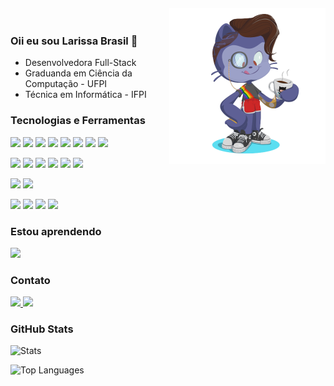 <img align="right" width="250px" style="margin-top:-20px" src="octocatBlarissa.png"/>

### Oii eu sou Larissa Brasil 👋
- Desenvolvedora Full-Stack 
- Graduanda em Ciência da Computação - UFPI
- Técnica em Informática - IFPI

### Tecnologias e Ferramentas
<div>
	<p class="flex gap-2">
		<img src="https://cdn.jsdelivr.net/gh/devicons/devicon@latest/icons/angularjs/angularjs-plain.svg" width=50 heigth=50 />
		<img src="https://cdn.jsdelivr.net/gh/devicons/devicon@latest/icons/html5/html5-plain.svg" width=50 heigth=50 /> 
		<img src="https://cdn.jsdelivr.net/gh/devicons/devicon@latest/icons/css3/css3-plain.svg" width=50 heigth=50 />
	    <img src="https://cdn.jsdelivr.net/gh/devicons/devicon@latest/icons/tailwindcss/tailwindcss-original.svg" width=50 heigth=50 />	
		<img src="https://cdn.jsdelivr.net/gh/devicons/devicon@latest/icons/bootstrap/bootstrap-original.svg" width=50 heigth=50 />
	    <img src="https://cdn.jsdelivr.net/gh/devicons/devicon@latest/icons/typescript/typescript-plain.svg" width=50 heigth=50/>      
	    <img src="https://cdn.jsdelivr.net/gh/devicons/devicon@latest/icons/javascript/javascript-plain.svg" width=50 heigth=50 />
        <img src="https://cdn.jsdelivr.net/gh/devicons/devicon@latest/icons/figma/figma-original.svg" width=50 heigth=50 />
	</p>
 	<p>
		<img src="https://cdn.jsdelivr.net/gh/devicons/devicon@latest/icons/java/java-original.svg" width=50 heigth=50 />
		<img src="https://cdn.jsdelivr.net/gh/devicons/devicon@latest/icons/spring/spring-original.svg" width=50 heigth=50 />
		<img src="https://cdn.jsdelivr.net/gh/devicons/devicon@latest/icons/csharp/csharp-plain.svg" width=50 heigth=50 />
		<img src="https://cdn.jsdelivr.net/gh/devicons/devicon@latest/icons/dotnetcore/dotnetcore-original.svg" width=50 heigth=50 />
        <img src="https://cdn.jsdelivr.net/gh/devicons/devicon@latest/icons/python/python-original.svg" width=50 heigth=50 />
		<img src="https://cdn.jsdelivr.net/gh/devicons/devicon@latest/icons/postman/postman-plain.svg" width=50 heigth=50 />
	</p>
	<p>
		<img src="https://cdn.jsdelivr.net/gh/devicons/devicon@latest/icons/mysql/mysql-original.svg" width=50 heigth=50 />
		<img src="https://cdn.jsdelivr.net/gh/devicons/devicon@latest/icons/postgresql/postgresql-plain.svg" width=50 heigth=50 />
	</p>
	<p>
		<img src="https://cdn.jsdelivr.net/gh/devicons/devicon@latest/icons/git/git-original.svg" width=50 heigth=50 />
		<img src="https://cdn.jsdelivr.net/gh/devicons/devicon@latest/icons/github/github-original.svg" width=50 heigth=50 />
		<img src="https://cdn.jsdelivr.net/gh/devicons/devicon@latest/icons/gitlab/gitlab-original.svg" width=50 heigth=50 />
		<img src="https://cdn.jsdelivr.net/gh/devicons/devicon@latest/icons/gitkraken/gitkraken-original.svg" width=50 heigth=50 />
	</p>
</div>

### Estou aprendendo
<div> 	    
	<img src="https://cdn.jsdelivr.net/gh/devicons/devicon@latest/icons/react/react-original.svg" width=50 heigth=50 />
</div>

### Contato
<div>
	<a href="mailto:larissabrasil009@gmail.com" >		
		<img src="https://img.shields.io/badge/Gmail-D14836?style=for-the-badge&logo=gmail&logoColor=white" />
	</a>
	<a href="https://www.linkedin.com/in/brasil-larissa">
		<img src="https://img.shields.io/badge/LinkedIn-0077B5?style=for-the-badge&logo=linkedin&logoColor=white" />
	</a> 
</div>	

### GitHub Stats
![Stats](https://github-readme-stats.vercel.app/api?username=Blarissa&theme=holi&show_icons=true&hide_border=false&count_private=true)

![Top Languages](https://github-readme-stats.vercel.app/api/top-langs/?username=Blarissa&theme=holi&show_icons=true&hide_border=false&layout=compact)
